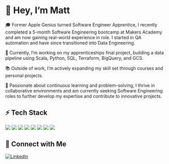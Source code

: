 # 👋 Hey, I’m Matt

🎓 Former Apple Genius turned Software Engineer Apprentice, I recently completed a 5-month Software Engineering bootcamp at Makers Academy and am now gaining real-world experience in role. I started in QA automation and have since transitioned into Data Engineering.

🔭 Currently, I’m working on my apprenticeships final project, building a data pipeline using Scala, Python, SQL, Terraform, BigQuery, and GCS.

📚 Outside of work, I’m actively expanding my skill set through courses and personal projects.

🌱 Passionate about continuous learning and problem-solving, I thrive in collaborative environments and am currently seeking Software Engineering roles to further develop my expertise and contribute to innovative projects.

## ⚡ Tech Stack
<p align="left">
  <img src="https://img.shields.io/badge/-HTML5-E34F26?style=flat&logo=html5&logoColor=white" />
  <img src="https://img.shields.io/badge/-CSS3-1572B6?style=flat&logo=css3&logoColor=white" />
  <img src="https://img.shields.io/badge/-Python-3776AB?style=flat&logo=python&logoColor=white" />
  <img src="https://img.shields.io/badge/-Java-007396?style=flat&logo=java&logoColor=white" />
  <img src="https://img.shields.io/badge/-SQL-4479A1?style=flat&logo=postgresql&logoColor=white" />
  <img src="https://img.shields.io/badge/-AWS-232F3E?style=flat&logo=amazon-aws&logoColor=white" />
  <img src="https://img.shields.io/badge/-Google%20Cloud-4285F4?style=flat&logo=google-cloud&logoColor=white" />
  <img src="https://img.shields.io/badge/-Git-F05032?style=flat&logo=git&logoColor=white" />
</p>

## 🚀 Connect with Me  

[![LinkedIn](https://img.shields.io/badge/-LinkedIn-blue?style=flat&logo=Linkedin&logoColor=white)](https://www.linkedin.com/in/matthew-east-a30023b8/)
